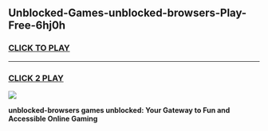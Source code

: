 
## Unblocked-Games-unblocked-browsers-Play-Free-6hj0h
<h3>
<a href="https://premium76.site?title=unblocked-browsers&ref=10A">CLICK TO PLAY</a></h3>
<hr>

<h3>
<a href="https://premium76.site?title=unblocked-browsers&ref=10A">CLICK 2 PLAY</a>
  
</h3>

<a href="https://premium76.site?title=unblocked-browsers&ref=10A"><img src="https://clearcache.store/games.png"></a>


**unblocked-browsers games unblocked: Your Gateway to Fun and Accessible Online Gaming**
